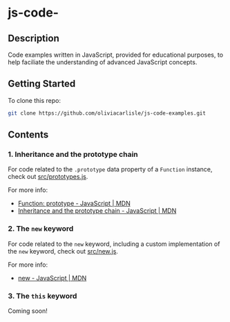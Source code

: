 # js-code-

## Description

Code examples written in JavaScript, provided for educational purposes, to help faciliate the understanding of advanced JavaScript concepts.

## Getting Started

To clone this repo:

```bash
git clone https://github.com/oliviacarlisle/js-code-examples.git
```

## Contents

### 1. Inheritance and the prototype chain

For code related to the `.prototype` data property of a `Function` instance, check out [src/prototypes.js](src/prototypes.js).

For more info:

- [Function: prototype - JavaScript | MDN](https://developer.mozilla.org/en-US/docs/Web/JavaScript/Reference/Global_Objects/Function/prototype#description)
- [Inheritance and the prototype chain - JavaScript | MDN](https://developer.mozilla.org/en-US/docs/Web/JavaScript/Inheritance_and_the_prototype_chain)

### 2. The `new` keyword

For code related to the `new` keyword, including a custom implementation of the `new` keyword, check out [src/new.js](src/new.js).

For more info:

- [new - JavaScript | MDN](https://developer.mozilla.org/en-US/docs/Web/JavaScript/Reference/Operators/new)

### 3. The `this` keyword

Coming soon!
